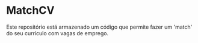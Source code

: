 # MatchCV
Este repositório está armazenado um código que permite fazer um 'match' do seu currículo com vagas de emprego.
